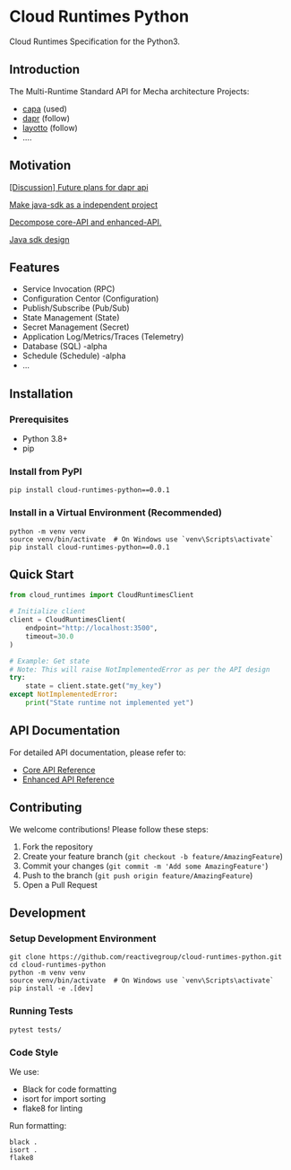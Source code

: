 # Cloud Runtimes Python

Cloud Runtimes Specification for the Python3.

## Introduction

The Multi-Runtime Standard API for Mecha architecture Projects:

+ [capa](https://github.com/reactivegroup/capa) (used)
+ [dapr](https://docs.dapr.io/concepts/building-blocks-concept/) (follow)
+ [layotto](https://github.com/mosn/layotto) (follow)
+ ....

## Motivation

[[Discussion] Future plans for dapr api](https://github.com/dapr/dapr/issues/2817)

[Make java-sdk as a independent project](https://github.com/mosn/layotto/issues/188)

[Decompose core-API and enhanced-API.](https://github.com/dapr/dapr/issues/3600)

[Java sdk design](https://github.com/mosn/layotto/issues/206)

## Features

+ Service Invocation (RPC)
+ Configuration Centor (Configuration)
+ Publish/Subscribe (Pub/Sub)
+ State Management (State)
+ Secret Management (Secret)
+ Application Log/Metrics/Traces (Telemetry)
+ Database (SQL) -alpha
+ Schedule (Schedule) -alpha
+ ...

## Installation

### Prerequisites

- Python 3.8+
- pip

### Install from PyPI

```shell
pip install cloud-runtimes-python==0.0.1
```

### Install in a Virtual Environment (Recommended)

```shell
python -m venv venv
source venv/bin/activate  # On Windows use `venv\Scripts\activate`
pip install cloud-runtimes-python==0.0.1
```

## Quick Start

```python
from cloud_runtimes import CloudRuntimesClient

# Initialize client
client = CloudRuntimesClient(
    endpoint="http://localhost:3500",
    timeout=30.0
)

# Example: Get state
# Note: This will raise NotImplementedError as per the API design
try:
    state = client.state.get("my_key")
except NotImplementedError:
    print("State runtime not implemented yet")
```

## API Documentation

For detailed API documentation, please refer to:

- [Core API Reference](docs/API参考文档.md)
- [Enhanced API Reference](docs/API参考文档.md)

## Contributing

We welcome contributions! Please follow these steps:

1. Fork the repository
2. Create your feature branch (`git checkout -b feature/AmazingFeature`)
3. Commit your changes (`git commit -m 'Add some AmazingFeature'`)
4. Push to the branch (`git push origin feature/AmazingFeature`)
5. Open a Pull Request

## Development

### Setup Development Environment

```shell
git clone https://github.com/reactivegroup/cloud-runtimes-python.git
cd cloud-runtimes-python
python -m venv venv
source venv/bin/activate  # On Windows use `venv\Scripts\activate`
pip install -e .[dev]
```

### Running Tests

```shell
pytest tests/
```

### Code Style

We use:
- Black for code formatting
- isort for import sorting
- flake8 for linting

Run formatting:
```shell
black .
isort .
flake8
```
